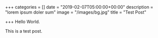 +++
categories = []
date = "2019-02-07T05:00:00+00:00"
description = "lorem ipsum doler sum"
image = "/images/bg.jpg"
title = "Test Post"

+++
Hello World.

This is a test post.